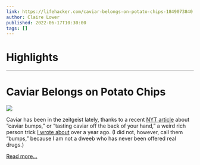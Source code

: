```yaml
---
link: https://lifehacker.com/caviar-belongs-on-potato-chips-1849073840
author: Claire Lower
published: 2022-06-17T10:30:00
tags: []
---
```

# Highlights


---
# Caviar Belongs on Potato Chips
![](https://i.kinja-img.com/gawker-media/image/upload/s--3MiiRwTq--/c_fit,fl_progressive,q_80,w_636/0b0b56d10a0ec2e1a3efedb483816163.jpg)

Caviar has been in the zeitgeist lately, thanks to a recent [NYT article](https://www.nytimes.com/2022/06/07/style/caviar-bump.html) about “caviar bumps,” or “tasting caviar off the back of your hand,” a weird rich person trick [I wrote about](https://lifehacker.com/eat-caviar-off-the-back-of-your-hand-1847510212) over a year ago. (I did not, however, call them “bumps,” because I am not a dweeb who has never been offered real drugs.)

[Read more...](https://lifehacker.com/caviar-belongs-on-potato-chips-1849073840)